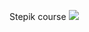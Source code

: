 Stepik course
<img src = 'https://stepik.org/certificate/6b19d258d12a3059ab77f2e4f11a3fc19e7b905a.png?resolution=medium'>
